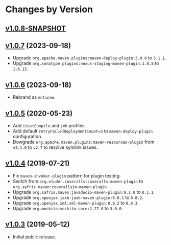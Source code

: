 # Changes by Version

## [v1.0.8-SNAPSHOT](https://github.com/libj/util/compare/148df69c7a8c39d066b7fd0d9488375667365858..HEAD)

## [v1.0.7](https://github.com/entinae/pom/compare/495be106d1a76e344665dc715c47f4b102230fc9..148df69c7a8c39d066b7fd0d9488375667365858) (2023-09-18)
* Upgrade `org.apache.maven.plugins:maven-deploy-plugin:3.0.0` to `3.1.1`.
* Upgrade `org.sonatype.plugins:nexus-staging-maven-plugin:1.6.8` to `1.6.13`.

## [v1.0.6](https://github.com/entinae/pom/compare/6b2db72d18fdb56f5ffc1951dd1dc6778bb67555..495be106d1a76e344665dc715c47f4b102230fc9) (2023-09-18)
* Rebrand as `entinae`.

## [v1.0.5](https://github.com/entinae/pom/compare/5983e42306d93274eb9549a00f978f86fed20b6b..6b2db72d18fdb56f5ffc1951dd1dc6778bb67555) (2020-05-23)
* Add `itestCompile` and `jmh` profiles.
* Add default `retryFailedDeploymentCount=3` to `maven-deploy-plugin` configuration.
* Dowgrade `org.apache.maven.plugins:maven-resources-plugin` from `v3.1.0` to `v2.7` to resolve symlink issues.

## [v1.0.4](https://github.com/entinae/pom/compare/36514801954ffee27a56fdf9722cda0b4036db24..5983e42306d93274eb9549a00f978f86fed20b6b) (2019-07-21)
* Fix `maven-invoker-plugin` pattern for plugin testing.
* Switch from `org.eluder.coveralls:coveralls-maven-plugin` to `org.safris.maven:coverallsio-maven-plugin`.
* Upgrade `org.safris.maven:javadocio-maven-plugin:0.1.0` to `0.1.1`.
* Upgrade `org.openjax.jaxb:jaxb-maven-plugin:0.8.1` to `0.8.2`.
* Upgrade `org.openjax.xml:xml-maven-plugin:0.9.2` to `0.9.3`.
* Upgrade `org.mockito:mockito-core:2.27.0` to `3.0.0`.

## [v1.0.3](https://github.com/entinae/pom/compare/f5af5fa6f02b8bcee5f487b641f7a41fd71c00e4..36514801954ffee27a56fdf9722cda0b4036db24) (2019-05-12)
* Initial public release.